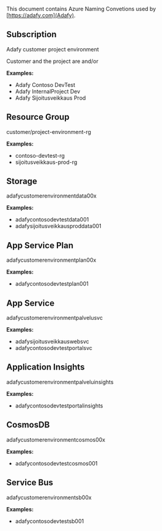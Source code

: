 This document contains Azure Naming Convetions used by [https://adafy.com](Adafy).

## Subscription

Adafy customer project environment

Customer and the project are and/or

**Examples:**

* Adafy Contoso DevTest
* Adafy InternalProject Dev
* Adafy Sijoitusveikkaus Prod

## Resource Group

customer/project-environment-rg

**Examples:**

* contoso-devtest-rg
* sijoitusveikkaus-prod-rg

## Storage

adafycustomerenvironmentdata00x

**Examples:**

* adafycontosodevtestdata001
* adafysijoitusveikkausproddata001

## App Service Plan

adafycustomerenvironmentplan00x

**Examples:**

* adafycontosodevtestplan001

## App Service

adafycustomerenvironmentpalvelusvc

**Examples:**

* adafysijoitusveikkauswebsvc
* adafycontosodevtestportalsvc

## Application Insights

adafycustomerenvironmentpalveluinsights

**Examples:**

* adafycontosodevtestportalinsights

## CosmosDB

adafycustomerenvironmentcosmos00x

**Examples:**

* adafycontosodevtestcosmos001

## Service Bus

adafycustomerenvironmentsb00x

**Examples:**

* adafycontosodevtestsb001
